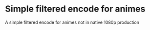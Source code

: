 # Simple filtered encode for animes
A simple filtered encode for animes not in native 1080p production
